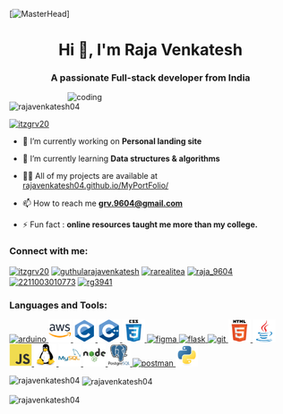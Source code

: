 [![MasterHead](https://www.lambdatest.com/resources/images/news24.gif)]
<h1 align="center">Hi 👋, I'm Raja Venkatesh</h1>
<h3 align="center">A passionate Full-stack developer from India</h3>
<img align="right" alt="coding" width="400" src="https://www.bypeople.com/wp-content/uploads/2019/03/people-at-work.gif">


<p align="left"> <img src="https://komarev.com/ghpvc/?username=rajavenkatesh04&label=Profile%20views&color=0e75b6&style=flat" alt="rajavenkatesh04" /> </p>

<p align="left"> <a href="https://twitter.com/itzgrv20" target="blank"><img src="https://img.shields.io/twitter/follow/itzgrv20?logo=twitter&style=for-the-badge" alt="itzgrv20" /></a> </p>

- 🔭 I’m currently working on **Personal landing site**

- 🌱 I’m currently learning **Data structures & algorithms**

- 👨‍💻 All of my projects are available at [rajavenkatesh04.github.io/MyPortFolio/](rajavenkatesh04.github.io/MyPortFolio/)

- 📫 How to reach me **grv.9604@gmail.com**

- ⚡ Fun fact : **online resources taught me more than my college.**

<h3 align="left">Connect with me:</h3>
<p align="left">
<a href="https://twitter.com/itzgrv20" target="blank"><img align="center" src="https://raw.githubusercontent.com/rahuldkjain/github-profile-readme-generator/master/src/images/icons/Social/twitter.svg" alt="itzgrv20" height="30" width="40" /></a>
<a href="https://www.linkedin.com/in/guthularajavenkatesh" target="blank"><img align="center" src="https://raw.githubusercontent.com/rahuldkjain/github-profile-readme-generator/master/src/images/icons/Social/linked-in-alt.svg" alt="guthularajavenkatesh" height="30" width="40" /></a>
<a href="https://instagram.com/rarealitea" target="blank"><img align="center" src="https://raw.githubusercontent.com/rahuldkjain/github-profile-readme-generator/master/src/images/icons/Social/instagram.svg" alt="rarealitea" height="30" width="40" /></a>
<a href="https://www.codechef.com/users/raja_9604" target="blank"><img align="center" src="https://cdn.jsdelivr.net/npm/simple-icons@3.1.0/icons/codechef.svg" alt="raja_9604" height="30" width="40" /></a>
<a href="https://www.hackerrank.com/2211003010773" target="blank"><img align="center" src="https://raw.githubusercontent.com/rahuldkjain/github-profile-readme-generator/master/src/images/icons/Social/hackerrank.svg" alt="2211003010773" height="30" width="40" /></a>
<a href="https://www.leetcode.com/rg3941" target="blank"><img align="center" src="https://raw.githubusercontent.com/rahuldkjain/github-profile-readme-generator/master/src/images/icons/Social/leet-code.svg" alt="rg3941" height="30" width="40" /></a>
</p>

<h3 align="left">Languages and Tools:</h3>
<p align="left"> <a href="https://www.arduino.cc/" target="_blank" rel="noreferrer"> <img src="https://cdn.worldvectorlogo.com/logos/arduino-1.svg" alt="arduino" width="40" height="40"/> </a> <a href="https://aws.amazon.com" target="_blank" rel="noreferrer"> <img src="https://raw.githubusercontent.com/devicons/devicon/master/icons/amazonwebservices/amazonwebservices-original-wordmark.svg" alt="aws" width="40" height="40"/> </a> <a href="https://www.cprogramming.com/" target="_blank" rel="noreferrer"> <img src="https://raw.githubusercontent.com/devicons/devicon/master/icons/c/c-original.svg" alt="c" width="40" height="40"/> </a> <a href="https://www.w3schools.com/cpp/" target="_blank" rel="noreferrer"> <img src="https://raw.githubusercontent.com/devicons/devicon/master/icons/cplusplus/cplusplus-original.svg" alt="cplusplus" width="40" height="40"/> </a> <a href="https://www.w3schools.com/css/" target="_blank" rel="noreferrer"> <img src="https://raw.githubusercontent.com/devicons/devicon/master/icons/css3/css3-original-wordmark.svg" alt="css3" width="40" height="40"/> </a> <a href="https://www.figma.com/" target="_blank" rel="noreferrer"> <img src="https://www.vectorlogo.zone/logos/figma/figma-icon.svg" alt="figma" width="40" height="40"/> </a> <a href="https://flask.palletsprojects.com/" target="_blank" rel="noreferrer"> <img src="https://www.vectorlogo.zone/logos/pocoo_flask/pocoo_flask-icon.svg" alt="flask" width="40" height="40"/> </a> <a href="https://git-scm.com/" target="_blank" rel="noreferrer"> <img src="https://www.vectorlogo.zone/logos/git-scm/git-scm-icon.svg" alt="git" width="40" height="40"/> </a> <a href="https://www.w3.org/html/" target="_blank" rel="noreferrer"> <img src="https://raw.githubusercontent.com/devicons/devicon/master/icons/html5/html5-original-wordmark.svg" alt="html5" width="40" height="40"/> </a> <a href="https://www.java.com" target="_blank" rel="noreferrer"> <img src="https://raw.githubusercontent.com/devicons/devicon/master/icons/java/java-original.svg" alt="java" width="40" height="40"/> </a> <a href="https://developer.mozilla.org/en-US/docs/Web/JavaScript" target="_blank" rel="noreferrer"> <img src="https://raw.githubusercontent.com/devicons/devicon/master/icons/javascript/javascript-original.svg" alt="javascript" width="40" height="40"/> </a> <a href="https://www.linux.org/" target="_blank" rel="noreferrer"> <img src="https://raw.githubusercontent.com/devicons/devicon/master/icons/linux/linux-original.svg" alt="linux" width="40" height="40"/> </a> <a href="https://www.mysql.com/" target="_blank" rel="noreferrer"> <img src="https://raw.githubusercontent.com/devicons/devicon/master/icons/mysql/mysql-original-wordmark.svg" alt="mysql" width="40" height="40"/> </a> <a href="https://nodejs.org" target="_blank" rel="noreferrer"> <img src="https://raw.githubusercontent.com/devicons/devicon/master/icons/nodejs/nodejs-original-wordmark.svg" alt="nodejs" width="40" height="40"/> </a> <a href="https://www.postgresql.org" target="_blank" rel="noreferrer"> <img src="https://raw.githubusercontent.com/devicons/devicon/master/icons/postgresql/postgresql-original-wordmark.svg" alt="postgresql" width="40" height="40"/> </a> <a href="https://postman.com" target="_blank" rel="noreferrer"> <img src="https://www.vectorlogo.zone/logos/getpostman/getpostman-icon.svg" alt="postman" width="40" height="40"/> </a> <a href="https://www.python.org" target="_blank" rel="noreferrer"> <img src="https://raw.githubusercontent.com/devicons/devicon/master/icons/python/python-original.svg" alt="python" width="40" height="40"/> </a> </p>

<p><img align="left" src="https://github-readme-stats.vercel.app/api/top-langs?username=rajavenkatesh04&show_icons=true&locale=en&layout=compact" alt="rajavenkatesh04" /></p>

<p>&nbsp;<img align="center" src="https://github-readme-stats.vercel.app/api?username=rajavenkatesh04&show_icons=true&locale=en" alt="rajavenkatesh04" /></p>

<p><img align="center" src="https://github-readme-streak-stats.herokuapp.com/?user=rajavenkatesh04&" alt="rajavenkatesh04" /></p>
